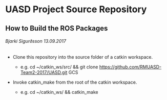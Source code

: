 # UASD Project Source Repository

## How to Build the ROS Packages

###### Bjarki Sigurðsson 13.09.2017

- Clone this repository into the source folder of a catkin workspace.

  * e.g. cd ~/catkin_ws/src/ && git clone https://github.com/RMUASD-Team2-2017/UASD.git GCS
  
- Invoke catkin_make from the root of the catkin workspace.

  * e.g. cd ~/catkin_ws/ && catkin_make
